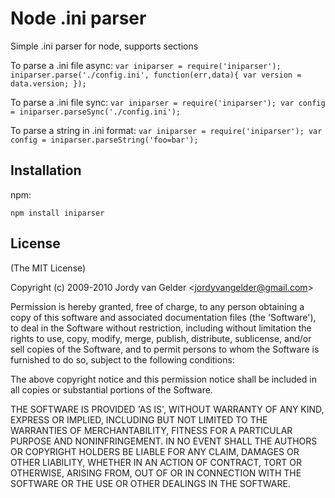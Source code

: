 # Node .ini parser

Simple .ini parser for node, supports sections

To parse a .ini file async:
`
	var iniparser = require('iniparser');
	iniparser.parse('./config.ini', function(err,data){
		var version = data.version;
	});
`

To parse a .ini file sync:
`
var iniparser = require('iniparser');
	var config = iniparser.parseSync('./config.ini');
`

To parse a string in .ini format:
`
var iniparser = require('iniparser');
	var config = iniparser.parseString('foo=bar');
`
## Installation
npm:

`npm install iniparser`
## License

(The MIT License)

Copyright (c) 2009-2010 Jordy van Gelder &lt;jordyvangelder@gmail.com&gt;

Permission is hereby granted, free of charge, to any person obtaining
a copy of this software and associated documentation files (the
'Software'), to deal in the Software without restriction, including
without limitation the rights to use, copy, modify, merge, publish,
distribute, sublicense, and/or sell copies of the Software, and to
permit persons to whom the Software is furnished to do so, subject to
the following conditions:

The above copyright notice and this permission notice shall be
included in all copies or substantial portions of the Software.

THE SOFTWARE IS PROVIDED 'AS IS', WITHOUT WARRANTY OF ANY KIND,
EXPRESS OR IMPLIED, INCLUDING BUT NOT LIMITED TO THE WARRANTIES OF
MERCHANTABILITY, FITNESS FOR A PARTICULAR PURPOSE AND NONINFRINGEMENT.
IN NO EVENT SHALL THE AUTHORS OR COPYRIGHT HOLDERS BE LIABLE FOR ANY
CLAIM, DAMAGES OR OTHER LIABILITY, WHETHER IN AN ACTION OF CONTRACT,
TORT OR OTHERWISE, ARISING FROM, OUT OF OR IN CONNECTION WITH THE
SOFTWARE OR THE USE OR OTHER DEALINGS IN THE SOFTWARE.
